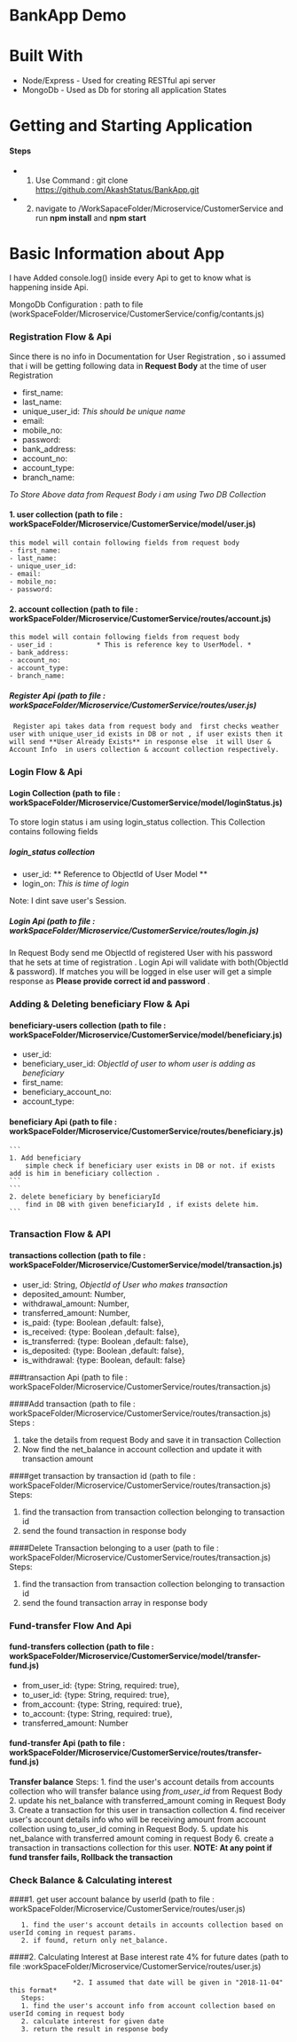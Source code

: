 # BankApp Demo

# Built With
- Node/Express - Used for creating RESTful api server
- MongoDb - Used as Db for storing all application States

# Getting and Starting Application

  #### Steps
   - 1. Use Command : git clone https://github.com/AkashStatus/BankApp.git
   - 2. navigate to /WorkSapaceFolder/Microservice/CustomerService and run  **npm install**  and **npm start**


# Basic Information about App

I have Added console.log() inside every Api to get to know what is happening inside Api.

MongoDb Configuration : path to file (workSpaceFolder/Microservice/CustomerService/config/contants.js)

### Registration Flow & Api
Since there is no info in Documentation for User Registration , so i assumed that i will be getting following data in **Request Body** at the time of user Registration
- first_name: 
- last_name: 
- unique_user_id:         *This should be unique name*
- email:  
- mobile_no:  
- password: 
- bank_address:  
- account_no: 
- account_type:  
- branch_name: 

*To Store Above data from Request Body i am using Two DB Collection*

#### 1. user collection  (path to file : workSpaceFolder/Microservice/CustomerService/model/user.js)
```
this model will contain following fields from request body
- first_name: 
- last_name: 
- unique_user_id: 
- email:  
- mobile_no:  
- password:
```

#### 2. account collection    (path to file : workSpaceFolder/Microservice/CustomerService/routes/account.js)
```
this model will contain following fields from request body
- user_id :           * This is reference key to UserModel. *
- bank_address:  
- account_no: 
- account_type:  
- branch_name:
```
##### Register Api  (path to file : workSpaceFolder/Microservice/CustomerService/routes/user.js)
```
 Register api takes data from request body and  first checks weather user with unique_user_id exists in DB or not , if user exists then it will send **User Already Exists** in response else  it will User & Account Info  in users collection & account collection respectively. 
```

### Login Flow & Api

#### Login Collection   (path to file : workSpaceFolder/Microservice/CustomerService/model/loginStatus.js)
To store login status i am using login_status collection. This Collection contains following fields
##### login_status collection
- user_id:          ** Reference to ObjectId of User Model **
- login_on:        *This is time of login*

Note: I dint save user's Session.

##### Login Api     (path to file : workSpaceFolder/Microservice/CustomerService/routes/login.js)

In Request Body send me ObjectId of registered User with his password that he sets at time of registration . Login Api will validate with both(ObjectId & password). If matches you will be logged in else user will get a simple response as **Please provide correct id and password** .

### Adding & Deleting beneficiary Flow & Api

#### beneficiary-users collection   (path to file : workSpaceFolder/Microservice/CustomerService/model/beneficiary.js)
- user_id:                      
- beneficiary_user_id:          *ObjectId of user to whom user is adding as beneficiary*
- first_name:
- beneficiary_account_no: 
- account_type: 

#### beneficiary Api        (path to file : workSpaceFolder/Microservice/CustomerService/routes/beneficiary.js)
    ```
    1. Add beneficiary 
        simple check if beneficiary user exists in DB or not. if exists add is him in beneficiary collection . 
    ```
    ```
    2. delete beneficiary by beneficiaryId
        find in DB with given beneficiaryId , if exists delete him.
    ```

### Transaction Flow & API    

#### transactions collection   (path to file : workSpaceFolder/Microservice/CustomerService/model/transaction.js)
 - user_id: String,     *ObjectId of User who makes transaction*
 - deposited_amount: Number,
 - withdrawal_amount: Number,
 - transferred_amount: Number,
 - is_paid: {type: Boolean ,default: false},
 - is_received: {type: Boolean ,default: false},
 - is_transferred: {type: Boolean ,default: false},
 - is_deposited: {type: Boolean ,default: false},
 - is_withdrawal: {type: Boolean, default: false}

###transaction Api     (path to file : workSpaceFolder/Microservice/CustomerService/routes/transaction.js)

  ####Add transaction   (path to file : workSpaceFolder/Microservice/CustomerService/routes/transaction.js)
   Steps : 
   1. take the details from request Body and save it in transaction Collection
   2. Now find the net_balance in account collection and update it with transaction amount

  ####get transaction by transaction id (path to file : workSpaceFolder/Microservice/CustomerService/routes/transaction.js)
   Steps: 
   1. find the transaction from transaction collection belonging to transaction id
   2. send the found transaction in response body

  ####Delete Transaction belonging to a user  (path to file : workSpaceFolder/Microservice/CustomerService/routes/transaction.js)
   Steps: 
   1. find the transaction from transaction collection belonging to transaction id
   2. send the found transaction array in response body


### Fund-transfer Flow And Api
   
#### fund-transfers collection   (path to file : workSpaceFolder/Microservice/CustomerService/model/transfer-fund.js)
   - from_user_id:  {type: String, required: true},
   - to_user_id: {type: String, required: true},
   - from_account: {type: String, required: true},
   - to_account: {type: String, required: true},
   - transferred_amount: Number

 #### fund-transfer Api    (path to file : workSpaceFolder/Microservice/CustomerService/routes/transfer-fund.js)
   **Transfer balance**
    Steps: 
    1. find the user's account details from accounts collection who will transfer balance using *from_user_id* from Request Body
    2. update his net_balance with transferred_amount coming in Request Body
    3. Create a transaction for this user in transaction collection
    4. find receiver user's account details info who will be receiving amount  from account collection using to_user_id coming in Request Body.
    5. update his net_balance with transferred amount coming in request Body
    6. create a transaction in transactions collection for this user.
 **NOTE: At any point if fund transfer fails, Rollback the transaction**     


### Check Balance & Calculating interest
 
####1. get user account balance by userId  (path to file : workSpaceFolder/Microservice/CustomerService/routes/user.js)
  ``` Steps: 
     1. find the user's account details in accounts collection based on userId coming in request params.
     2. if found, return only net_balance.
  ```
  
####2. Calculating Interest at Base interest rate 4% for future dates (path to file :workSpaceFolder/Microservice/CustomerService/routes/user.js)
  ``` *Assumptions: 1. I assumed that 4% interest is given quarterly*
                  *2. I assumed that date will be given in "2018-11-04" this format*
     Steps: 
     1. find the user's account info from account collection based on userId coming in request body
     2. calculate interest for given date
     3. return the result in response body
   ```
 

